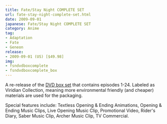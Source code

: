 ```yaml
---
title: Fate/Stay Night COMPLETE SET
url: fate-stay-night-complete-set.html
date: 2009-09-01
japanese: Fate/Stay Night COMPLETE SET
category: Anime
tag:
- Adaptation
- Fate
- Geneon
release:
- 2009-09-01 (US) [$49.98]
img:
- fsndvdboxcomplete
- fsndvdboxcomplete_box
---
```


A re-release of the [DVD box set](fate-stay-night-complete-series.html) that contains episodes 1-24. Labeled as Viridian Collection, meaning more environmental friendly (and cheaper) materials are used for the packaging.

Special features include: Textless Opening & Ending Animations, Opening & Ending Music Clips, Live Opening Music Clip, Promotional Video, Rider's Diary, Saber Music Clip, Archer Music Clip, TV Commercial.